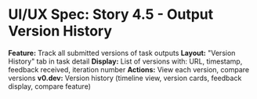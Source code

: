 # UI/UX Spec: Story 4.5 - Output Version History
**Feature:** Track all submitted versions of task outputs
**Layout:** "Version History" tab in task detail
**Display:** List of versions with: URL, timestamp, feedback received, iteration number
**Actions:** View each version, compare versions
**v0.dev:** Version history (timeline view, version cards, feedback display, compare feature)
